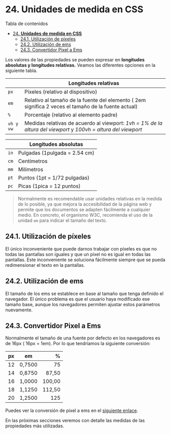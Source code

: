 # 24. **Unidades de medida en CSS**

Tabla de contenidos

- [24. **Unidades de medida en CSS**](#24-unidades-de-medida-en-css)
  - [24.1. Utilización de píxeles](#241-utilización-de-píxeles)
  - [24.2. Utilización de ems](#242-utilización-de-ems)
  - [24.3. Convertidor Pixel a Ems](#243-convertidor-pixel-a-ems)

Los valores de las propiedades se pueden expresar en **longitudes absolutas y longitudes relativas.** Veamos las diferentes opciones en la siguiente tabla.

| | Longitudes relativas |
| --- | --- |
| `px` | Píxeles (relativo al dispositivo) |
| `em` | Relativo al tamaño de la fuente del elemento ( 2em significa 2 veces el tamaño de la fuente actual) |
| `%` | Porcentaje (relativo al elemento padre) |
| `vh y vw` | Medidas relativas de acuerdo al viewport: *1vh = 1% de la altura del viewport* y *100vh = altura del viewport* |

| | Longitudes absolutas |
| --- | --- |
| `in` | Pulgadas (1pulgada = 2.54 cm) |
| `cm` | Centímetros |
| `mm` | Milímetros |
| `pt` | Puntos (1pt = 1/72 pulgadas) |
| `pc` | Picas (1pica = 12 puntos) |

> Normalmente es recomendable usar unidades relativas en la medida de lo posible, ya que mejora la accesibilidad de la página web y permite que los documentos se adapten fácilmente a cualquier medio. En concreto, el organismo W3C, recomienda el uso de la unidad `em` para indicar el tamaño del texto.

## 24.1. Utilización de píxeles

El único inconveniente que puede darnos trabajar con píxeles es que no todas las pantallas son iguales y que un píxel no es igual en todas las pantallas. Este inconveniente se soluciona fácilmente siempre que se pueda redimensionar el texto en la pantallas.

## 24.2. Utilización de ems

El tamaño de los ems se establece en base al tamaño que tenga definido el navegador. El único problema es que el usuario haya modificado ese tamaño base, aunque los navegadores permiten ajustar estos parámetros nuevamente.

## 24.3. Convertidor Pixel a Ems

Normalmente el tamaño de una fuente por defecto en los navegadores es de 16px ( 16px = 1em). Por lo que tendríamos la siguiente conversión:

| px | em | % |
| -- | -- | -: |
| 12 | 0,7500 | 75 |
| 14 | 0,8750 | 87,50 |
| 16 | 1,0000 | 100,00 |
| 18 | 1,1250 | 112,50 |
| 20 | 1,2500 | 125 |

Puedes ver la conversión de pixel a ems en el [siguiente enlace](https://www.w3schools.com/tags/ref_pxtoemconversion.asp).

En las próximas secciones veremos con detalle las medidas de las propiedades más utilizadas.